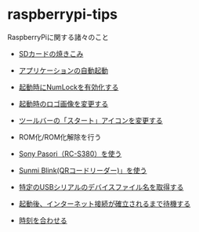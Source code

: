 # raspberrypi-tips
RaspberryPiに関する諸々のこと

* [SDカードの焼きこみ](./raspberrypiimager/readme.md)

* [アプリケーションの自動起動](./autostart/readme.md)

* [起動時にNumLockを有効化する](./numlock_on_boot/readme.md)

* [起動時のロゴ画像を変更する](./change_startup_logo/readme.md)

* [ツールバーの「スタート」アイコンを変更する](./change_start_icons/readme.md)

* ROM化/ROM化解除を行う

* [Sony Pasori（RC-S380）を使う](./pasori/readme.md)

* [Sunmi Blink(QRコードリーダー)」を使う](./sunmi_blink/readme.md)

* [特定のUSBシリアルのデバイスファイル名を取得する](./get_usb_serial_device_filename/readme.md)

* [起動後、インターネット接続が確立されるまで待機する](./wait_internet_connection/readme.md)

* [時刻を合わせる](./set_time/readme.md)